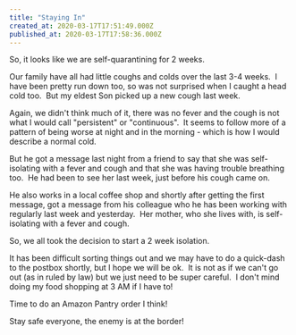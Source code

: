 ```yaml
---
title: "Staying In"
created_at: 2020-03-17T17:51:49.000Z
published_at: 2020-03-17T17:58:36.000Z
---
```

So, it looks like we are self-quarantining for 2 weeks.

Our family have all had little coughs and colds over the last 3-4 weeks.  I have been pretty run down too, so was not surprised when I caught a head cold too.  But my eldest Son picked up a new cough last week.

Again, we didn't think much of it, there was no fever and the cough is not what I would call "persistent" or "continuous".  It seems to follow more of a pattern of being worse at night and in the morning - which is how I would describe a normal cold.

But he got a message last night from a friend to say that she was self-isolating with a fever and cough and that she was having trouble breathing too.  He had been to see her last week, just before his cough came on.

He also works in a local coffee shop and shortly after getting the first message, got a message from his colleague who he has been working with regularly last week and yesterday.  Her mother, who she lives with, is self-isolating with a fever and cough.

So, we all took the decision to start a 2 week isolation.

It has been difficult sorting things out and we may have to do a quick-dash to the postbox shortly, but I hope we will be ok.  It is not as if we can't go out (as in ruled by law) but we just need to be super careful.  I don't mind doing my food shopping at 3 AM if I have to!

Time to do an Amazon Pantry order I think!

Stay safe everyone, the enemy is at the border!
